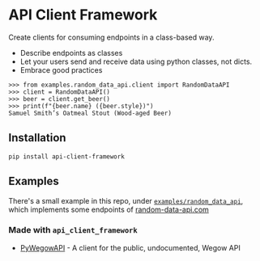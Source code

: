 # API Client Framework

Create clients for consuming endpoints in a class-based way.

 - Describe endpoints as classes
 - Let your users send and receive data using python classes, not dicts.
 - Embrace good practices

```pycon
>>> from examples.random_data_api.client import RandomDataAPI
>>> client = RandomDataAPI()
>>> beer = client.get_beer()
>>> print(f"{beer.name} ({beer.style})")
Samuel Smith’s Oatmeal Stout (Wood-aged Beer)
```


## Installation
```shell
pip install api-client-framework
```

## Examples
There's a small example in this repo, under [`examples/random_data_api`](https://github.com/EnriqueSoria/api_client_framework/tree/master/examples/random_data_api), which implements some endpoints of [random-data-api.com](https://random-data-api.com/)

### Made with `api_client_framework`
 - [PyWegowAPI](https://github.com/EnriqueSoria/PyWegowAPI) -  A client for the public, undocumented, Wegow API 

